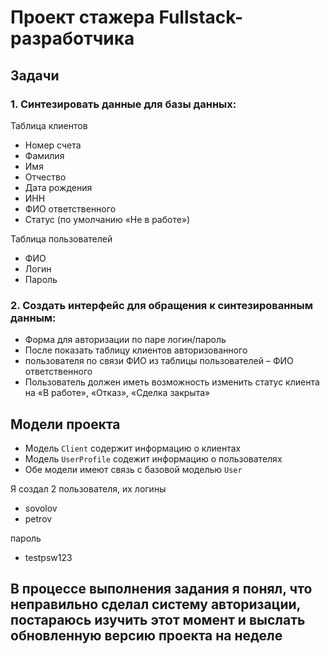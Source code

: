 # Проект стажера Fullstack-разработчика
## Задачи
### 1. Синтезировать данные для базы данных:

Таблица клиентов
* Номер счета
* Фамилия
* Имя
* Отчество
* Дата рождения
* ИНН
* ФИО ответственного
* Статус (по умолчанию «Не в работе»)

Таблица пользователей
* ФИО
* Логин
* Пароль


### 2. Создать интерфейс для обращения к синтезированным данным:
* Форма для авторизации по паре логин/пароль
* После показать таблицу клиентов авторизованного
* пользователя по связи ФИО из таблицы пользователей – ФИО
ответственного
* Пользователь должен иметь возможность изменить статус
клиента на «В работе», «Отказ», «Сделка закрыта»

##  Модели проекта
* Модель `Client` содержит информацию о клиентах
* Модель `UserProfile` содежит информацию о пользователях
* Обе модели имеют связь с базовой моделью `User`

Я создал 2 пользователя, их логины
* sovolov
* petrov

пароль
* testpsw123

## В процессе выполнения задания я понял, что неправильно сделал систему авторизации, постараюсь изучить этот момент и выслать обновленную версию проекта на неделе
